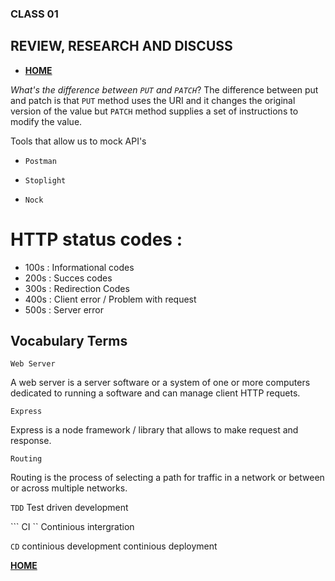 
### CLASS 01


## REVIEW, RESEARCH AND DISCUSS


- [**HOME**](https://seidomo.github.io/reading_notes/home)


*What's the difference between ``` PUT ``` and ``` PATCH ```*?
 The difference between put and patch is that ``` PUT ``` method uses the URI and it changes the original version of the value but ``` PATCH ``` method supplies a set of instructions to modify the value.

 Tools that allow us to mock API's

 - ``` Postman ```

 - ``` Stoplight ```

 - ``` Nock ```

 # HTTP status codes :

 - 100s : Informational codes
 - 200s : Succes codes
 - 300s : Redirection Codes
 - 400s : Client error / Problem with request
 - 500s : Server error

 ## Vocabulary Terms

 ``` Web Server ```

 A web server is a server software or a system of one or more computers dedicated to running a software and can manage client HTTP requets.

 ``` Express ```

 Express is a node framework / library that allows to make request and response.

 ``` Routing ```

 Routing is the process of selecting a path for traffic in a network or between or across multiple networks.


``` TDD ```
Test driven development


``` CI ``
Continious intergration

``` CD ```
continious development
continious deployment



[**HOME**](https://seidomo.github.io/reading_notes/home)

 


